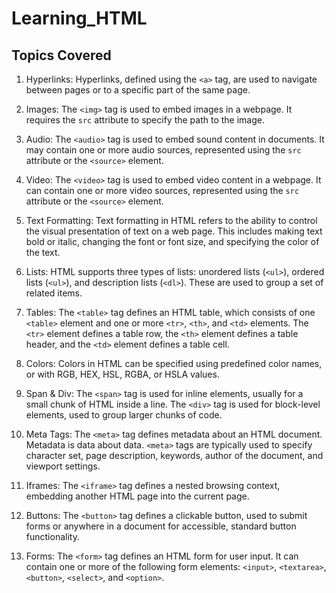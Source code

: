 # Learning_HTML

## Topics Covered 

1. Hyperlinks: Hyperlinks, defined using the `<a>` tag, are used to navigate between pages or to a specific part of the same page.

2. Images: The `<img>` tag is used to embed images in a webpage. It requires the `src` attribute to specify the path to the image.

3. Audio: The `<audio>` tag is used to embed sound content in documents. It may contain one or more audio sources, represented using the `src` attribute or the `<source>` element.

4. Video: The `<video>` tag is used to embed video content in a webpage. It can contain one or more video sources, represented using the `src` attribute or the `<source>` element.

5. Text Formatting: Text formatting in HTML refers to the ability to control the visual presentation of text on a web page. This includes making text bold or italic, changing the font or font size, and specifying the color of the text.

6. Lists: HTML supports three types of lists: unordered lists (`<ul>`), ordered lists (`<ul>`), and description lists (`<dl>`). These are used to group a set of related items.

7. Tables: The `<table>` tag defines an HTML table, which consists of one `<table>` element and one or more `<tr>`, `<th>`, and `<td>` elements. The `<tr>` element defines a table row, the `<th>` element defines a table header, and the `<td>` element defines a table cell.

8. Colors: Colors in HTML can be specified using predefined color names, or with RGB, HEX, HSL, RGBA, or HSLA values.

9. Span & Div: The `<span>` tag is used for inline elements, usually for a small chunk of HTML inside a line. The `<div>` tag is used for block-level elements, used to group larger chunks of code.

10. Meta Tags: The `<meta>` tag defines metadata about an HTML document. Metadata is data about data. `<meta>` tags are typically used to specify character set, page description, keywords, author of the document, and viewport settings.

11. Iframes: The `<iframe>` tag defines a nested browsing context, embedding another HTML page into the current page.

12. Buttons: The `<button>` tag defines a clickable button, used to submit forms or anywhere in a document for accessible, standard button functionality.

13. Forms: The `<form>` tag defines an HTML form for user input. It can contain one or more of the following form elements: `<input>`, `<textarea>`, `<button>`, `<select>`, and `<option>`.
